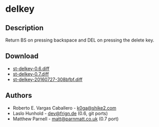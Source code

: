 delkey
======

Description
-----------

Return BS on pressing backspace and DEL on pressing the delete key.

Download
--------

 * [st-delkey-0.6.diff](st-delkey-0.6.diff)
 * [st-delkey-0.7.diff](st-delkey-0.7.diff)
 * [st-delkey-20160727-308bfbf.diff](st-delkey-20160727-308bfbf.diff)

Authors
-------

 * Roberto E. Vargas Caballero - <k0ga@shike2.com>
 * Laslo Hunhold - <dev@frign.de> (0.6, git ports)
 * Matthew Parnell - <matt@parnmatt.co.uk> (0.7 port)

